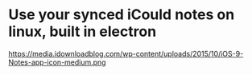 # Use your synced iCould notes on linux, built in electron 

https://media.idownloadblog.com/wp-content/uploads/2015/10/iOS-9-Notes-app-icon-medium.png
